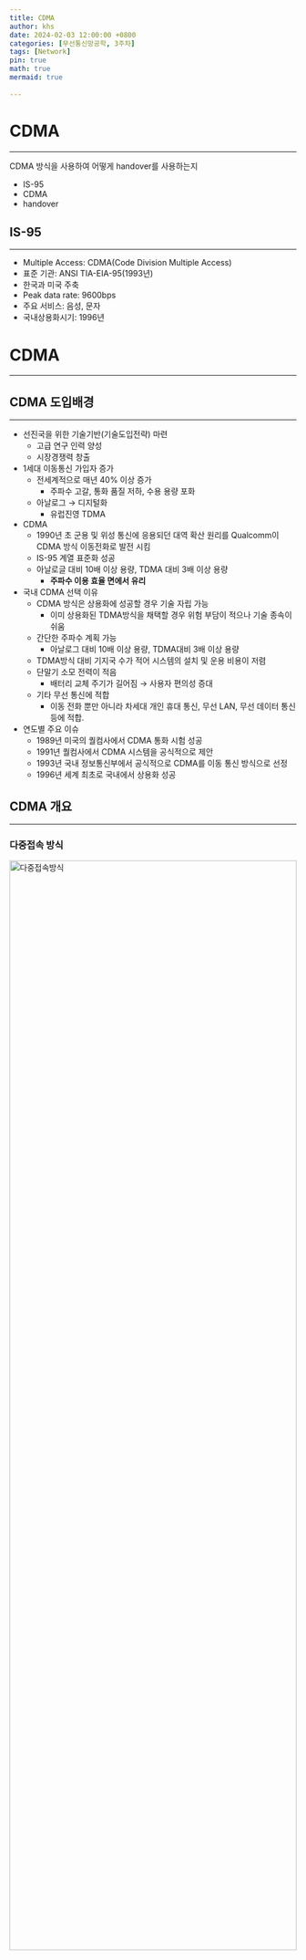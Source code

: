 ```yaml
---
title: CDMA
author: khs
date: 2024-02-03 12:00:00 +0800
categories: [무선통신망공학, 3주차]
tags: [Network]
pin: true
math: true
mermaid: true
 
---
```

# CDMA

<hr>

CDMA 방식을 사용하여 어떻게 handover를 사용하는지 

- IS-95
- CDMA
- handover

## IS-95

<hr>

- Multiple Access: CDMA(Code Division Multiple Access)
- 표준 기관: ANSI TIA-EIA-95(1993년)
- 한국과 미국 주축
- Peak data rate: 9600bps
- 주요 서비스: 음성, 문자
- 국내상용화시기: 1996년



# CDMA

<hr>

## CDMA 도입배경

<hr>

- 선진국을 위한 기술기반(기술도입전략) 마련
    - 고급 연구 인력 양성
    - 시장경쟁력 창출
- 1세대 이동통신 가입자 증가
    - 전세계적으로 매년 40% 이상 증가
        - 주파수 고갈, 통화 품질 저하, 수용 용량 포화
    - 아날로그 → 디지털화
        - 유럽진영 TDMA
- CDMA
    - 1990년 초 군용 및 위성 통신에 응용되던 대역 확산 원리를 Qualcomm이 CDMA 방식 이동전화로 발전 시킴
    - IS-95 계열 표준화 성공
    - 아날로글 대비 10배 이상 용량, TDMA 대비 3배 이상 용량
        - **주파수 이용 효율 면에서 유리**
- 국내 CDMA 선택 이유
    - CDMA 방식은 상용화에 성공할 경우 기술 자립 가능
        - 이미 상용화된 TDMA방식을 채택할 경우 위험 부담이 적으나 기술 종속이 쉬움
    - 간단한 주파수 계획 가능
        - 아날로그 대비 10배 이상 용량, TDMA대비 3배 이상 용량
    - TDMA방식 대비 기지국 수가 적어 시스템의 설치 및 운용 비용이 저렴
    - 단말기 소모 전력이 적음
        - 배터리 교체 주기가 길어짐 → 사용자 편의성 증대
    - 기타 무선 통신에 적합
        - 이동 전화 뿐만 아니라 차세대 개인 휴대 통신, 무선 LAN, 무선 데이터 통신 등에 적합.
- 연도별 주요 이슈
    - 1989년 미국의 퀄컴사에서 CDMA 통화 시험 성공
    - 1991년 퀄컴사에서 CDMA 시스템을 공식적으로 제안
    - 1993년 국내 정보통신부에서 공식적으로 CDMA를 이동 통신 방식으로 선정
    - 1996년 세계 최초로 국내에서 상용화 성공

## CDMA 개요

<hr>

### 다중접속 방식

<img src = "https://raw.githubusercontent.com/Togglia/Togglia.github.io/main/_posts/image/20240203/다중접속방식.png" alt="다중접속방식" width = "100%" height = "70%">

### FDMA(Frequency Division Multiple Access)

- 하나의 채널에 하나의 주파수 필요
- 주파수를 다르게 쓰고 출력은 똑같다.
- 문제 → 사용할 수 있는 주파수가 유한, 간섭 문제
- 해결 → 가드밴드를 사용하지만 비효율적

### TDMA (Time Division Multiple Access)

- 하나의 주파수를 통해 각각 다른 time slot을 이용 여러 개의 통화 채널 구성
- 시간을 나누어서

### CDMA (Code Division Multiple Access)

- 각기 다른 코드를 사용하는 여러 명의 사용자가 하나의 주파수를 통해 접속. 즉, 하나의 물리 채널 내에 여러 개의 논리적인 채널이 존재
- 코드 X bit = 데이터 → A가 전송한 데이터를 알기 위해서는 코드를 알아야 한다 → **기밀성**

    <img src = "https://raw.githubusercontent.com/Togglia/Togglia.github.io/main/_posts/image/20240203/다중접속방식_표.png" alt="다중접속방식_표" width = "100%" height = "70%">

### 장단점

- 장점
    - 아날로그 통신에 비해 용량이 증대
    - 통화 품질 우수
        - Soft Handoff 수행
        - 다양한 Diversity 기술의 적용
    - 통화 비밀 보장 가능
    - 단말기 소비 전력 최소
        - Power Control 수행
        - Slot Cycle Index
    - 단말기 위치 파악 가능
    - 주파수 재사용 계획이 단순
- 단점
    - 시스템의 구조가 복잡
    - 기지국 동기에 미국의 GPS 위성을 이용
    - 기지국 Engineering 및 최적화 작업이 복잡

### CDMA 시스템

<img src = "https://raw.githubusercontent.com/Togglia/Togglia.github.io/main/_posts/image/20240203/CDMA시스템.png" alt="CDMA시스템" width = "100%" height = "70%">

- 전력제어
    - 기지국 통화 용량의 최대화
    - 이동국 배터리 수명 연장
    - 균일한 통화 품질 유지
    
    <img src = "https://raw.githubusercontent.com/Togglia/Togglia.github.io/main/_posts/image/20240203/전력비교.png" alt="전력비교" width = "100%" height = "70%">
    
    단말기 B에 대해서는 더 많은 전력 소모, 단 TDMA 방식 보다는 적다.


# Handover

<hr>

## Hard handover

<hr>

- Hard handover가 일어나는 3가지
    - 이동국이 다른 교환국에 속해 있는 기지국으로 이동할 경우
    - 다른 주파수 채널로 통화 채널을 변경할 경우
    - 서로 다른 프레임 옵셋을 가지는 통화 채널을 변경할 경우

## Soft handover(CDMA)

<hr>

- 동일 주파수, 동일 프레임 옵셋, 동일 교환기에 속해 있는 기지국 또는 섹터 간에 핸드 오프를 할 경우
- 기존의 통화로를 그대로 유지하면서 새로운 통화로를 지원하는 방식
- CDMA의 레이크 수신 기능을 이용 : 서로 시간 차가 있는 두 신호를 분리해 낼 수 있는 기능
    
    <img src = "https://raw.githubusercontent.com/Togglia/Togglia.github.io/main/_posts/image/20240203/SoftHandover.png" alt="SoftHandover" width = "100%" height = "70%">
    

- 동일 기지국의 섹터 간 소프트 핸드오버
- 한 셀내의 두개의 섹터와 동시에 통화하는 경우
    - 일반적으로 도심의 기지국은 3섹터로 구성
        
        <img src = "https://raw.githubusercontent.com/Togglia/Togglia.github.io/main/_posts/image/20240203/Handover_Area.png" alt="Handover_Area" width = "100%" height = "70%">
        

## handover management procedure in GSM

<hr>

- 핸드오버 조건
    - power lever in handset is too slow
    - signal/noise ratio is too low → 신호대잡음 SNR
    - bit-error-rate is too high
        
        <img src = "https://raw.githubusercontent.com/Togglia/Togglia.github.io/main/_posts/image/20240203/Handover_Management.png" alt="Handover_Management" width = "100%" height = "70%">
        
    ## Hard vs soft
        
    - hard : 중간에 끊고 새로 연결
    - soft : 일단 새로 연결 → 약한거 out
        - 끊임없는 서비스 제공
